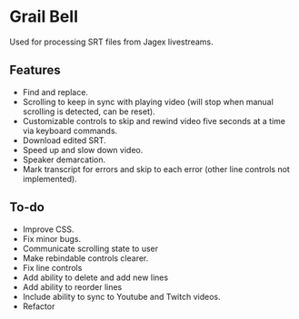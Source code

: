 # Grail Bell 
Used for processing SRT files from Jagex livestreams.

## Features
- Find and replace.
- Scrolling to keep in sync with playing video (will stop when manual scrolling is detected, can be reset).
- Customizable controls to skip and rewind video five seconds at a time via keyboard commands.
- Download edited SRT.
- Speed up and slow down video.
- Speaker demarcation.
- Mark transcript for errors and skip to each error (other line controls not implemented).

## To-do
- Improve CSS.
- Fix minor bugs.
- Communicate scrolling state to user
- Make rebindable controls clearer.
- Fix line controls
- Add ability to delete and add new lines
- Add ability to reorder lines
- Include ability to sync to Youtube and Twitch videos.
- Refactor